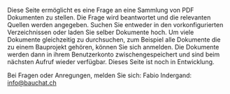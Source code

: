 Diese Seite ermöglicht es eine Frage an eine Sammlung von PDF Dokumenten zu stellen. Die Frage wird beantwortet und die relevanten Quellen werden angegeben. Suchen Sie entweder in den vorkonfigurierten Verzeichnissen oder laden Sie selber Dokumente hoch. Um viele Dokumente gleichzeitig zu durchsuchen, zum Beispiel alle Dokumente die zu einem Bauprojekt gehören, können Sie sich anmelden. Die Dokumente werden dann in ihrem Benutzerkonto zwischengespeichert und sind beim nächsten Aufruf wieder verfügbar.
Dieses Seite ist noch in Entwicklung.

Bei Fragen oder Anregungen, melden Sie sich:
Fabio Indergand: info@bauchat.ch
